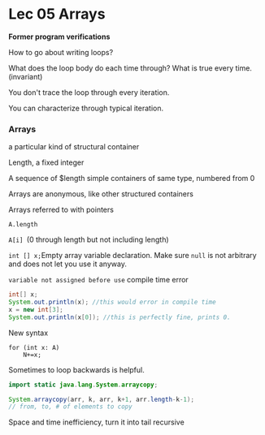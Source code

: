 # Lec 05 Arrays

**Former program verifications**

How to go about writing loops?

What does the loop body do each time through?
What is true every time. (invariant)

You don't trace the loop through every iteration.

You can characterize through typical iteration.



### Arrays

a particular kind of structural container

Length, a fixed integer

A sequence of $length simple containers of same type, numbered from 0

Arrays are anonymous, like other structured containers

Arrays referred to with pointers

`A.length`

`A[i] `(0 through length but not including length)



`int [] x;`Empty array variable declaration. Make sure `null` is not arbitrary and does not let you use it anyway.

`variable not assigned before use` compile time error



```java
int[] x;
System.out.println(x); //this would error in compile time
x = new int[3];
System.out.println(x[0]); //this is perfectly fine, prints 0. 
```



New syntax

```
for (int x: A)
	N+=x; 
```

Sometimes to loop backwards is helpful.

```java
import static java.lang.System.arraycopy;

System.arraycopy(arr, k, arr, k+1, arr.length-k-1);
// from, to, # of elements to copy
```



 Space and time inefficiency, turn it into tail recursive

